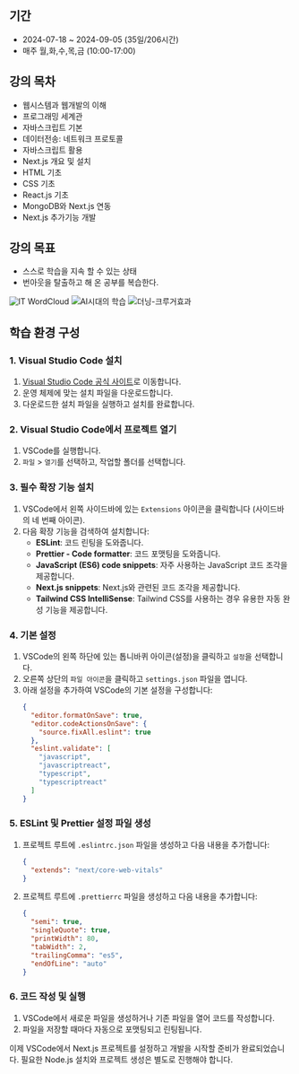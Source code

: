 
## 기간
- 2024-07-18 ~ 2024-09-05 (35일/206시간)
- 매주 월,화,수,목,금 (10:00-17:00)

## 강의 목차
- 웹시스템과 웹개발의 이해
- 프로그래밍 세계관
- 자바스크립트 기본
- 데이터전송: 네트워크 프로토콜
- 자바스크립트 활용
- Next.js 개요 및 설치
- HTML 기초
- CSS 기초
- React.js 기초
- MongoDB와 Next.js 연동
- Next.js 추가기능 개발

## 강의 목표
- 스스로 학습을 지속 할 수 있는 상태
- 번아웃을 탈출하고 해 온 공부를 복습한다.

![IT WordCloud](./IT_circle_wordcloud.png)
![AI시대의 학습](https://media.licdn.com/dms/image/D5612AQGvZzUSfk-NnA/article-cover_image-shrink_720_1280/0/1675286537360?e=2147483647&v=beta&t=zsXfMAE9NTIlefG5JxNb-RGpvcMiQFd6ESJ8yjLR290)
![더닝-크루거효과](https://understandinginnovation.blog/wp-content/uploads/2015/06/dunning-kruger-0011.jpg)


## 학습 환경 구성

### 1. Visual Studio Code 설치
1. [Visual Studio Code 공식 사이트](https://code.visualstudio.com/)로 이동합니다.
2. 운영 체제에 맞는 설치 파일을 다운로드합니다.
3. 다운로드한 설치 파일을 실행하고 설치를 완료합니다.

### 2. Visual Studio Code에서 프로젝트 열기
1. VSCode를 실행합니다.
2. `파일` > `열기`를 선택하고, 작업할 폴더를 선택합니다.

### 3. 필수 확장 기능 설치
1. VSCode에서 왼쪽 사이드바에 있는 `Extensions` 아이콘을 클릭합니다 (사이드바의 네 번째 아이콘).
2. 다음 확장 기능을 검색하여 설치합니다:
   - **ESLint**: 코드 린팅을 도와줍니다.
   - **Prettier - Code formatter**: 코드 포맷팅을 도와줍니다.
   - **JavaScript (ES6) code snippets**: 자주 사용하는 JavaScript 코드 조각을 제공합니다.
   - **Next.js snippets**: Next.js와 관련된 코드 조각을 제공합니다.
   - **Tailwind CSS IntelliSense**: Tailwind CSS를 사용하는 경우 유용한 자동 완성 기능을 제공합니다.

### 4. 기본 설정
1. VSCode의 왼쪽 하단에 있는 톱니바퀴 아이콘(설정)을 클릭하고 `설정`을 선택합니다.
2. 오른쪽 상단의 `파일 아이콘`을 클릭하고 `settings.json` 파일을 엽니다.
3. 아래 설정을 추가하여 VSCode의 기본 설정을 구성합니다:
   ```json
   {
     "editor.formatOnSave": true,
     "editor.codeActionsOnSave": {
       "source.fixAll.eslint": true
     },
     "eslint.validate": [
       "javascript",
       "javascriptreact",
       "typescript",
       "typescriptreact"
     ]
   }
   ```

### 5. ESLint 및 Prettier 설정 파일 생성
1. 프로젝트 루트에 `.eslintrc.json` 파일을 생성하고 다음 내용을 추가합니다:
   ```json
   {
     "extends": "next/core-web-vitals"
   }
   ```
2. 프로젝트 루트에 `.prettierrc` 파일을 생성하고 다음 내용을 추가합니다:
   ```json
   {
     "semi": true,
     "singleQuote": true,
     "printWidth": 80,
     "tabWidth": 2,
     "trailingComma": "es5",
     "endOfLine": "auto"
   }
   ```

### 6. 코드 작성 및 실행
1. VSCode에서 새로운 파일을 생성하거나 기존 파일을 열어 코드를 작성합니다.
2. 파일을 저장할 때마다 자동으로 포맷팅되고 린팅됩니다.

이제 VSCode에서 Next.js 프로젝트를 설정하고 개발을 시작할 준비가 완료되었습니다. 필요한 Node.js 설치와 프로젝트 생성은 별도로 진행해야 합니다.
